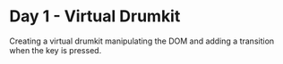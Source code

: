 # Day 1 - Virtual Drumkit

Creating a virtual drumkit manipulating the DOM and adding a transition when the key is pressed.
